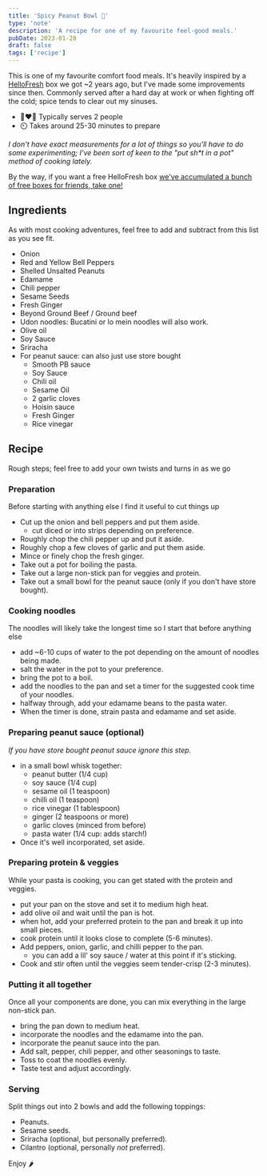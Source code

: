 ```yaml
---
title: 'Spicy Peanut Bowl 🥜'
type: 'note'
description: 'A recipe for one of my favourite feel-good meals.'
pubDate: 2023-01-28
draft: false
tags: ['recipe']
---
```


This is one of my favourite comfort food meals. It's heavily inspired by a [HelloFresh](https://hellofresh.ca/) box we got ~2 years ago, but I've made some improvements since then. Commonly served after a hard day at work or when fighting off the cold; spice tends to clear out my sinuses.

- 🧑‍❤️‍👩 Typically serves 2 people
- ⏲️ Takes around 25-30 minutes to prepare

_I don't have exact measurements for a lot of things so you'll have to do some experimenting; I've been sort of keen to the "put sh\*t in a pot" method of cooking lately._

By the way, if you want a free HelloFresh box [we've accumulated a bunch of free boxes for friends, take one!](https://www.hellofresh.ca/pages/resolution?c=FIH-QA1IJKXJDZQH&utm_campaign=clipboard&utm_couponvalue=170&utm_invitername=Mykal&utm_medium=referral&utm_source=raf-share&discount_comm_id=1d7ed056-9e72-42f5-a0e0-d5dd12d17fc3)

## Ingredients

As with most cooking adventures, feel free to add and subtract from this list as you see fit.

- Onion
- Red and Yellow Bell Peppers
- Shelled Unsalted Peanuts
- Edamame
- Chili pepper
- Sesame Seeds
- Fresh Ginger
- Beyond Ground Beef / Ground beef
- Udon noodles: Bucatini or lo mein noodles will also work.
- Olive oil
- Soy Sauce
- Sriracha
- For peanut sauce: can also just use store bought
  - Smooth PB sauce
  - Soy Sauce
  - Chili oil
  - Sesame Oil
  - 2 garlic cloves
  - Hoisin sauce
  - Fresh Ginger
  - Rice vinegar

## Recipe

Rough steps; feel free to add your own twists and turns in as we go

### Preparation

Before starting with anything else I find it useful to cut things up

- Cut up the onion and bell peppers and put them aside.
  - cut diced or into strips depending on preference.
- Roughly chop the chili pepper up and put it aside.
- Roughly chop a few cloves of garlic and put them aside.
- Mince or finely chop the fresh ginger.
- Take out a pot for boiling the pasta.
- Take out a large non-stick pan for veggies and protein.
- Take out a small bowl for the peanut sauce (only if you don't have store bought).

### Cooking noodles

The noodles will likely take the longest time so I start that before anything else

- add ~6-10 cups of water to the pot depending on the amount of noodles being made.
- salt the water in the pot to your preference.
- bring the pot to a boil.
- add the noodles to the pan and set a timer for the suggested cook time of your noodles.
- halfway through, add your edamame beans to the pasta water.
- When the timer is done, strain pasta and edamame and set aside.

### Preparing peanut sauce (optional)

_If you have store bought peanut sauce ignore this step._

- in a small bowl whisk together:
  - peanut butter (1/4 cup)
  - soy sauce (1/4 cup)
  - sesame oil (1 teaspoon)
  - chilli oil (1 teaspoon)
  - rice vinegar (1 tablespoon)
  - ginger (2 teaspoons or more)
  - garlic cloves (minced from before)
  - pasta water (1/4 cup: adds starch!)
- Once it's well incorporated, set aside.

### Preparing protein & veggies

While your pasta is cooking, you can get stated with the protein and veggies.

- put your pan on the stove and set it to medium high heat.
- add olive oil and wait until the pan is hot.
- when hot, add your preferred protein to the pan and break it up into small pieces.
- cook protein until it looks close to complete (5-6 minutes).
- Add peppers, onion, garlic, and chilli pepper to the pan.
  - you can add a lil' soy sauce / water at this point if it's sticking.
- Cook and stir often until the veggies seem tender-crisp (2-3 minutes).

### Putting it all together

Once all your components are done, you can mix everything in the large non-stick pan.

- bring the pan down to medium heat.
- incorporate the noodles and the edamame into the pan.
- incorporate the peanut sauce into the pan.
- Add salt, pepper, chili pepper, and other seasonings to taste.
- Toss to coat the noodles evenly.
- Taste test and adjust accordingly.

### Serving

Split things out into 2 bowls and add the following toppings:

- Peanuts.
- Sesame seeds.
- Sriracha (optional, but personally preferred).
- Cilantro (optional, personally _not_ preferred).

Enjoy 🌶️
